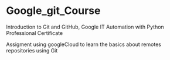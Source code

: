 # Google_git_Course
Introduction to Git and GitHub, Google IT Automation with Python Professional Certificate

Assigment using googleCloud to learn the basics about remotes repositories using Git

